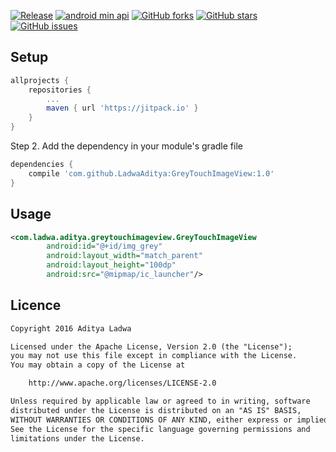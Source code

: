[![Release](https://jitpack.io/v/LadwaAditya/GreyTouchImageView.svg)](https://jitpack.io/#LadwaAditya/GreyTouchImageView)
[![android min api](https://img.shields.io/badge/API-15+-blue.svg)](#greytouchimageview)
[![GitHub forks](https://img.shields.io/github/forks/LadwaAditya/GreyTouchImageView.svg)](https://github.com/LadwaAditya/GreyTouchImageView/network)
[![GitHub stars](https://img.shields.io/github/stars/LadwaAditya/GreyTouchImageView.svg)](https://github.com/LadwaAditya/GreyTouchImageView/stargazers)
[![GitHub issues](https://img.shields.io/github/issues/LadwaAditya/GreyTouchImageView.svg)](https://github.com/LadwaAditya/GreyTouchImageView/issues)
## Setup
```gradle
allprojects {
    repositories {
        ...
        maven { url 'https://jitpack.io' }
    }
}
```
Step 2. Add the dependency in your module's gradle file
```gradle
dependencies {
	compile 'com.github.LadwaAditya:GreyTouchImageView:1.0'
}
```


## Usage
```xml
<com.ladwa.aditya.greytouchimageview.GreyTouchImageView
        android:id="@+id/img_grey"
        android:layout_width="match_parent"
        android:layout_height="100dp"
        android:src="@mipmap/ic_launcher"/>

```


## Licence

```txt
Copyright 2016 Aditya Ladwa

Licensed under the Apache License, Version 2.0 (the "License");
you may not use this file except in compliance with the License.
You may obtain a copy of the License at

    http://www.apache.org/licenses/LICENSE-2.0

Unless required by applicable law or agreed to in writing, software
distributed under the License is distributed on an "AS IS" BASIS,
WITHOUT WARRANTIES OR CONDITIONS OF ANY KIND, either express or implied.
See the License for the specific language governing permissions and
limitations under the License.
```
